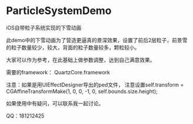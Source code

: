 # ParticleSystemDemo
iOS自带粒子系统实现的下雪动画

此demo中的下雪动画为了营造更逼真的景深效果，设置了前后2层粒子，前景雪的粒子数量较少，较大，背面的粒子数量较多，颗粒较小。

大家可以作为参考，在此基础上做参数调整，达到自己满意效果。


需要的framework：
QuartzCore.framework

注意：如果是用UIEffectDesigner导出的ped文件，
注意设置self.transform = CGAffineTransformMake(1, 0, 0, -1, 0, self.bounds.size.height);

如果使用中有疑问，可以联系我一起讨论。

QQ：181212425
